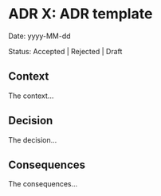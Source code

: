 # ADR X: ADR template

Date: yyyy-MM-dd

Status: Accepted | Rejected | Draft

## Context

The context...

## Decision

The decision...

## Consequences

The consequences...